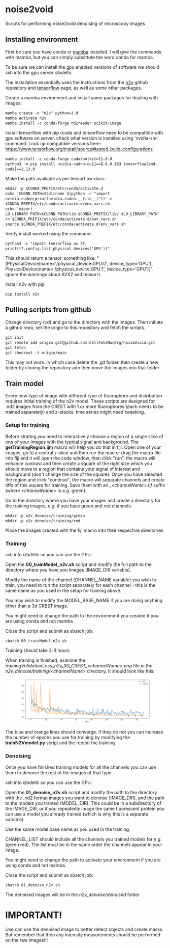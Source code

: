 # noise2void
Scripts for performing noise2void denoising of microscopy images 

## Installing environment
First be sure you have conda or [mamba](https://mamba.readthedocs.io/en/latest/mamba-installation.html) installed. I will give the commands with mamba, but you can simply subsittute the word conda for mamba.

To be sure we can install the gpu enabled versions of software we should ssh into the gpu server izbdelhi.

The installation essentially uses the instructions from the [n2v](https://github.com/juglab/n2v) github repository and [tensorflow](https://www.tensorflow.org/install/pip) page, as well as some other packages.

Create a mamba environment and install some packages for dealing with images:

```
mamba create -n "n2v" python=3.9
mamba activate n2v
mamba install -c conda-forge nd2reader scikit-image
```

Install tensorflow with pip (cuda and tensorflow need to be compatible with gpu software on server. check what version is installed using 'nvidia-smi' command. Look up compatible versions here: https://www.tensorflow.org/install/source#tested_build_configurations

```
mamba install -c conda-forge cudatoolkit=11.8.0
python3 -m pip install nvidia-cudnn-cu11==8.6.0.163 tensorflow[and-cuda]==2.13.0
```

Make the path available as per tensorflow docs:

```
mkdir -p $CONDA_PREFIX/etc/conda/activate.d
echo 'CUDNN_PATH=$(dirname $(python -c "import nvidia.cudnn;print(nvidia.cudnn.__file__)"))' > $CONDA_PREFIX/etc/conda/activate.d/env_vars.sh
echo 'export LD_LIBRARY_PATH=$CUDNN_PATH/lib:$CONDA_PREFIX/lib/:$LD_LIBRARY_PATH' >> $CONDA_PREFIX/etc/conda/activate.d/env_vars.sh
source $CONDA_PREFIX/etc/conda/activate.d/env_vars.sh
```

Verify install worked using the command:

```
python3 -c "import tensorflow as tf; print(tf.config.list_physical_devices('GPU'))"
```

This should return a tensor, something like: "[PhysicalDevice(name='/physical_device:GPU:0', device_type='GPU'), PhysicalDevice(name='/physical_device:GPU:1', device_type='GPU')]". ignore the warnings about AVX2 and tensorrt.


Install n2v with pip

```
pip install n2v
```

## Pulling scripts from github
Change directory (cd) and go to the directory with the images. Then initiate a github repo, set the origin to this repository and fetch the scripts.

```
git init
git remote add origin git@github.com:CellFateNucOrg/noise2void.git
git fetch
git checkout -t origin/main
```
This may not work. in which case delete the .git folder. then create a new folder by cloning the repository adn then move the images into that folder

## Train model

Every new type of image with different type of flourophore and distribution requires initial training of the n2v model. These scripts are designed for .nd2 images from the CREST with 1 or more fluorophores (each needs to be trained separately) and z-stacks. time series might need tweeking.

### Setup for training

Before strating you need to interactively choose a region of a single slice of one of your images with the typical signal and background. The **getTrainingRegion.ijm** macro will help you do that in fiji.
Open one of your images, go to a central z-slice and then run the macro: drag the macro file into fiji and it will open the code window, then click "run". the macro will enhance contrast and then create a square of the right size which you should move to a region that contains your signal of interest and background (don't change the size of the square).
Once you have selected the region and click "continue", the macro will separate channels and create tiffs of this square for training. Save them with an *_\<channelName\>.tif* suffix (where *\<channelName\>* is e.g. green).

Go to the directory where you have your images and create a directory for the training images, e.g. if you have green and red channels:

```
mkdir -p n2v_denoise/training/green
mkdir -p n2v_denoise/training/red
```

Place the images created with the fiji macro into their respective directories

### Training
ssh into izbdelhi so you can use the GPU.

Open the **00_trainModel_n2v.sh** script and modify the full path to the directory where you have you images (IMAGE_DIR variable).

Modify the name of the channel (CHANNEL_NAME variable) you wish to train, you need to run the script separately for each channel - this is the same name as you used in the setup for training above.

You may wish to modify the   MODEL_BASE_NAME if you are doing anything other than a 3d CREST image.

You might need to change the path to the environment you created if you are using conda and not mamba

Close the script and submit as sbatch job:

```
sbatch 00_trainModel_n2v.sh
```

Training should take 2-3 hours

When training is finished, examine the *trainingValidationLoss_n2v_3D_CREST_\<channelName\>.png* file in the *n2v_denoise/training/\<channelName\>* directory. It should look like this:
![training validation](https://github.com/CellFateNucOrg/noise2void/blob/main/n2v_denoise/training/green/trainingValidationLoss_n2v_3D_CREST_green.png?raw=true)

The blue and orange lines should converge. if they do not you can increase the number of epochs you use for training by modifying the **trainN2Vmodel.py** script and the repeat the training.

### Denoising
Once you have finished training models for all the channels you can use them to denoise the rest of the images of that type.

ssh into izbdelhi so you can use the GPU.

Open the **01_denoise_n2v.sh** script and modify the path to the directory with the .nd2 format images you want to denoise (IMAGE_DIR), and the path to the models you trained (MODEL_DIR). This could be in a subdirectory of the IMAGE_DIR, or if you repeatedly image the same fluorescent protein you can use a model you already trained (which is why this is a separate variable).

Use the same model base name as you used in the training.

CHANNEL_LIST should include all the channels you trained models for e.g. (green red). The list must be in the same order the channels appear in your image. 

You might need to change the path to activate your environment if you are using conda and not mamba.

Close the script and submit as sbatch job:

```
sbatch 01_denoise_n2v.sh
```

The denoised images will be in the *n2v_denoise/denoised* folder


# IMPORTANT!
Use can use the denoised image to better detect objects and create masks. But remember that then any intensity measurements should be performed on the raw images!!!

